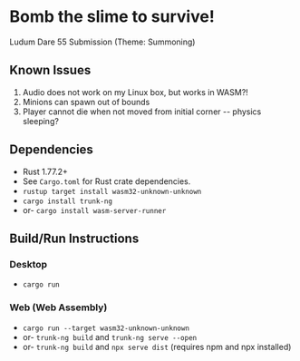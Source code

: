 # Bomb the slime to survive!
Ludum Dare 55 Submission (Theme: Summoning)

## Known Issues

1. Audio does not work on my Linux box, but works in WASM?!
2. Minions can spawn out of bounds
3. Player cannot die when not moved from initial corner -- physics sleeping?

## Dependencies

- Rust 1.77.2+
- See `Cargo.toml` for Rust crate dependencies.
- `rustup target install wasm32-unknown-unknown`
- `cargo install trunk-ng`
- or- `cargo install wasm-server-runner`

## Build/Run Instructions
### Desktop

- `cargo run`

### Web (Web Assembly)

- `cargo run --target wasm32-unknown-unknown`
- or- `trunk-ng build` and `trunk-ng serve --open`
- or- `trunk-ng build` and `npx serve dist` (requires npm and npx installed)

